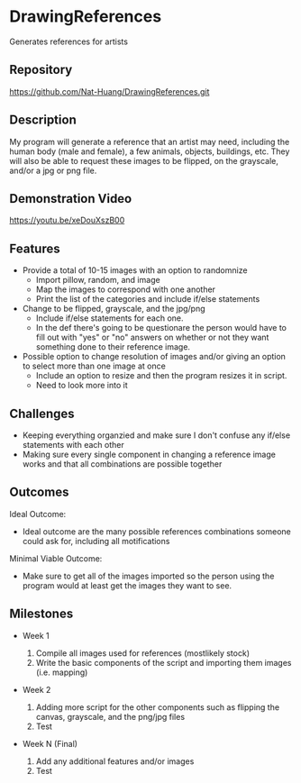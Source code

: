 # DrawingReferences
Generates references for artists

## Repository
https://github.com/Nat-Huang/DrawingReferences.git

## Description
My program will generate a reference that an artist may need, including the human body (male and female), a few animals, objects, buildings, etc. They will also be able to request these images to be flipped, on the grayscale, and/or a jpg or png file.

## Demonstration Video
https://youtu.be/xeDouXszB00

## Features
- Provide a total of 10-15 images with an option to randomnize
	- Import pillow, random, and image
    - Map the images to correspond with one another 
    - Print the list of the categories and include if/else statements
- Change to be flipped, grayscale, and the jpg/png
	- Include if/else statements for each one.
    - In the def there's going to be questionare the person would have to fill out with "yes" or "no" answers on whether or not they want something done to their reference image.
- Possible option to change resolution of images and/or giving an option to select more than one image at once
	- Include an option to resize and then the program resizes it in script.
    - Need to look more into it

## Challenges
- Keeping everything organzied and make sure I don't confuse any if/else statements with each other
- Making sure every single component in changing a reference image works and that all combinations are possible together

## Outcomes
Ideal Outcome:
- Ideal outcome are the many possible references combinations someone could ask for, including all motifications

Minimal Viable Outcome:
- Make sure to get all of the images imported so the person using the program would at least get the images they want to see. 

## Milestones

- Week 1
  1. Compile all images used for references (mostlikely stock)
  2. Write the basic components of the script and importing them images (i.e. mapping)

- Week 2
  1. Adding more script for the other components such as flipping the canvas, grayscale, and the png/jpg files
  2. Test

- Week N (Final)
  1. Add any additional features and/or images
  2. Test